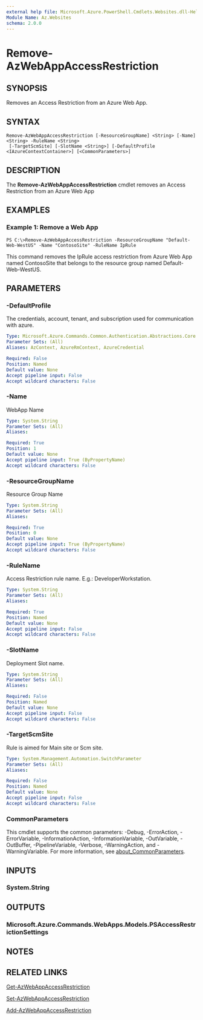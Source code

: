 ```yaml
---
external help file: Microsoft.Azure.PowerShell.Cmdlets.Websites.dll-Help.xml
Module Name: Az.Websites
schema: 2.0.0
---
```


# Remove-AzWebAppAccessRestriction

## SYNOPSIS
Removes an Access Restriction from an Azure Web App.

## SYNTAX

```
Remove-AzWebAppAccessRestriction [-ResourceGroupName] <String> [-Name] <String> -RuleName <String>
 [-TargetScmSite] [-SlotName <String>] [-DefaultProfile <IAzureContextContainer>] [<CommonParameters>]
```

## DESCRIPTION
The **Remove-AzWebAppAccessRestriction** cmdlet removes an Access Restriction from an Azure Web App

## EXAMPLES

### Example 1: Remove a Web App
```
PS C:\>Remove-AzWebAppAccessRestriction -ResourceGroupName "Default-Web-WestUS" -Name "ContosoSite" -RuleName IpRule
```

This command removes the IpRule access restriction from Azure Web App named ContosoSite that belongs to the resource group named Default-Web-WestUS.

## PARAMETERS

### -DefaultProfile
The credentials, account, tenant, and subscription used for communication with azure.

```yaml
Type: Microsoft.Azure.Commands.Common.Authentication.Abstractions.Core.IAzureContextContainer
Parameter Sets: (All)
Aliases: AzContext, AzureRmContext, AzureCredential

Required: False
Position: Named
Default value: None
Accept pipeline input: False
Accept wildcard characters: False
```

### -Name
WebApp Name

```yaml
Type: System.String
Parameter Sets: (All)
Aliases:

Required: True
Position: 1
Default value: None
Accept pipeline input: True (ByPropertyName)
Accept wildcard characters: False
```

### -ResourceGroupName
Resource Group Name

```yaml
Type: System.String
Parameter Sets: (All)
Aliases:

Required: True
Position: 0
Default value: None
Accept pipeline input: True (ByPropertyName)
Accept wildcard characters: False
```

### -RuleName
Access Restriction rule name. E.g.: DeveloperWorkstation.

```yaml
Type: System.String
Parameter Sets: (All)
Aliases:

Required: True
Position: Named
Default value: None
Accept pipeline input: False
Accept wildcard characters: False
```

### -SlotName
Deployment Slot name.

```yaml
Type: System.String
Parameter Sets: (All)
Aliases:

Required: False
Position: Named
Default value: None
Accept pipeline input: False
Accept wildcard characters: False
```

### -TargetScmSite
Rule is aimed for Main site or Scm site.

```yaml
Type: System.Management.Automation.SwitchParameter
Parameter Sets: (All)
Aliases:

Required: False
Position: Named
Default value: None
Accept pipeline input: False
Accept wildcard characters: False
```

### CommonParameters
This cmdlet supports the common parameters: -Debug, -ErrorAction, -ErrorVariable, -InformationAction, -InformationVariable, -OutVariable, -OutBuffer, -PipelineVariable, -Verbose, -WarningAction, and -WarningVariable. For more information, see [about_CommonParameters](http://go.microsoft.com/fwlink/?LinkID=113216).

## INPUTS

### System.String

## OUTPUTS

### Microsoft.Azure.Commands.WebApps.Models.PSAccessRestrictionSettings

## NOTES

## RELATED LINKS

[Get-AzWebAppAccessRestriction](./Get-AzWebAppAccessRestriction.md)

[Set-AzWebAppAccessRestriction](./Set-AzWebAppAccessRestriction.md)

[Add-AzWebAppAccessRestriction](./Add-AzWebAppAccessRestriction.md)

